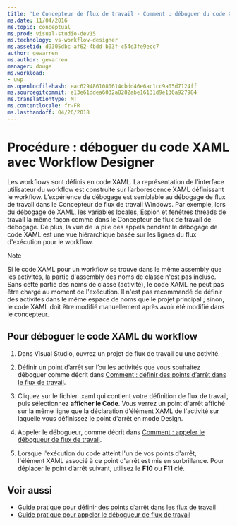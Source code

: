 ```yaml
---
title: 'Le Concepteur de flux de travail - Comment : déboguer du code XAML avec Workflow Designer'
ms.date: 11/04/2016
ms.topic: conceptual
ms.prod: visual-studio-dev15
ms.technology: vs-workflow-designer
ms.assetid: d9305dbc-af62-4bdd-b03f-c54e3fe9ecc7
author: gewarren
ms.author: gewarren
manager: douge
ms.workload:
- uwp
ms.openlocfilehash: eac6294861080614cbdd46e6ac1cc9a05d7124ff
ms.sourcegitcommit: e13e61ddea6032a8282abe16131d9e136a927984
ms.translationtype: MT
ms.contentlocale: fr-FR
ms.lasthandoff: 04/26/2018
---
```

# <a name="how-to-debug-xaml-with-the-workflow-designer"></a>Procédure : déboguer du code XAML avec Workflow Designer

Les workflows sont définis en code XAML. La représentation de l’interface utilisateur du workflow est construite sur l’arborescence XAML définissant le workflow. L’expérience de débogage est semblable au débogage de flux de travail dans le Concepteur de flux de travail Windows. Par exemple, lors du débogage de XAML, les variables locales, Espion et fenêtres threads de travail la même façon comme dans le Concepteur de flux de travail de débogage. De plus, la vue de la pile des appels pendant le débogage de code XAML est une vue hiérarchique basée sur les lignes du flux d'exécution pour le workflow.

> [!NOTE]
> Si le code XAML pour un workflow se trouve dans le même assembly que les activités, la partie d'assembly des noms de classe n'est pas incluse. Sans cette partie des noms de classe (activité), le code XAML ne peut pas être chargé au moment de l'exécution. Il n'est pas recommandé de définir des activités dans le même espace de noms que le projet principal ; sinon, le code XAML doit être modifié manuellement après avoir été modifié dans le concepteur.

## <a name="to-debug-workflow-xaml"></a>Pour déboguer le code XAML du workflow

1.  Dans Visual Studio, ouvrez un projet de flux de travail ou une activité.

2.  Définir un point d’arrêt sur l’ou les activités que vous souhaitez déboguer comme décrit dans [Comment : définir des points d’arrêt dans le flux de travail](../workflow-designer/how-to-set-breakpoints-in-workflows.md).

3.  Cliquez sur le fichier .xaml qui contient votre définition de flux de travail, puis sélectionnez **afficher le Code**. Vous verrez un point d'arrêt affiché sur la même ligne que la déclaration d'élément XAML de l'activité sur laquelle vous définissez le point d'arrêt en mode Design.

4.  Appeler le débogueur, comme décrit dans [Comment : appeler le débogueur de flux de travail](../workflow-designer/how-to-invoke-the-workflow-debugger.md).

5.  Lorsque l'exécution du code atteint l'un de vos points d'arrêt, l'élément XAML associé à ce point d'arrêt est mis en surbrillance. Pour déplacer le point d’arrêt suivant, utilisez le **F10** ou **F11** clé.

## <a name="see-also"></a>Voir aussi

- [Guide pratique pour définir des points d’arrêt dans les flux de travail](../workflow-designer/how-to-set-breakpoints-in-workflows.md)
- [Guide pratique pour appeler le débogueur de flux de travail](../workflow-designer/how-to-invoke-the-workflow-debugger.md)